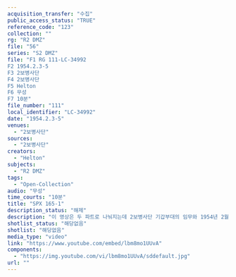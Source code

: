 ```yaml
---
acquisition_transfer: "수집"
public_access_status: "TRUE"
reference_code: "123"
collection: ""
rg: "R2 DMZ"
file: "56"
series: "S2 DMZ"
file: "F1 RG 111-LC-34992
F2 1954.2.3-5
F3 2보병사단 
F4 2보병사단
F5 Helton
F6 무성 
F7 10분"
file_number: "111"
local_identifier: "LC-34992"
date: "1954.2.3-5"
venues: 
  - "2보병사단"
sources: 
  - "2보병사단"
creators: 
  - "Helton"
subjects: 
  - "R2 DMZ"
tags: 
  - "Open-Collection"
audio: "무성"
time_courts: "10분"
title: "SPX 165-1"
description_status: "해제"
description: "이 영상은 두 파트로 나눠지는데 2보병사단 기갑부대의 임무와 1954년 2월 10일 의정부 내 기지 활동 등이다. 첫 장면은 기갑부대가 평지와 도로 등지를 이동하고, 자유의 다리를 지난 장면이 포함되었다."
shotlist_status: "해당없음"
shotlist: "해당없음"
media_type: "video"
link: "https://www.youtube.com/embed/lbm8mo1UUvA"
components: 
  - "https://img.youtube.com/vi/lbm8mo1UUvA/sddefault.jpg"
url: ""
---
```

